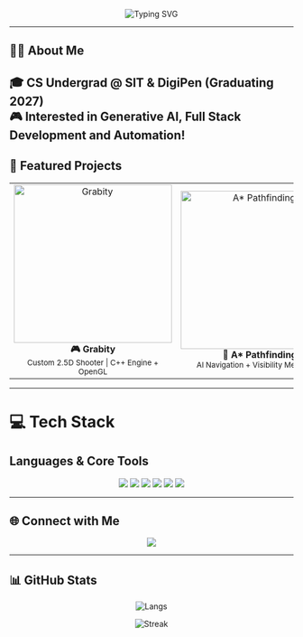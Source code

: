 <!-- Animated Typing Header -->
<p align="center">
  <img src="https://readme-typing-svg.demolab.com?font=Ubuntu+Mono&weight=900&size=42&duration=2000&pause=800&color=FF33AA&center=true&width=900&lines=Hello+there,+I'm+Jeremy;Aspiring+Software+Developer" alt="Typing SVG"/>
</p>

---

## 👨‍💻 About Me
🎓 CS Undergrad @ **SIT & DigiPen (Graduating 2027)**  
🎮 Interested in Generative AI, Full Stack Development and Automation!
---

## 🚀 Featured Projects
<div align="center">
<table>
<tr>
<td width="300px" align="center">
  <a href="https://youtu.be/d3-7r0DqKzk" target="_blank">
    <img src="https://img.youtube.com/vi/d3-7r0DqKzk/0.jpg" width="280px" alt="Grabity"/>
  </a>
  <br/>
  <b>🎮 Grabity</b><br/>
  <sub>Custom 2.5D Shooter | C++ Engine + OpenGL</sub>
</td>

<td width="300px" align="center">
  <a href="https://youtu.be/RSJg_MyDDfg" target="_blank">
    <img src="https://img.youtube.com/vi/RSJg_MyDDfg/0.jpg" width="280px" alt="A* Pathfinding"/>
  </a>
  <br/>
  <b>🤖 A* Pathfinding</b><br/>
  <sub>AI Navigation + Visibility Mechanics</sub>
</td>

<td width="300px" align="center">
  <a href="https://youtu.be/NuNxwo1lcEM" target="_blank">
    <img src="https://img.youtube.com/vi/NuNxwo1lcEM/0.jpg" width="280px" alt="Terrain Analysis"/>
  </a>
  <br/>
  <b>🌍 Terrain Analysis</b><br/>
  <sub>AI Visibility + Tactical Movement</sub>
</td>
</tr>
</table>
</div>

---

# 💻 Tech Stack

## Languages & Core Tools
<p align="center">
  <img src="https://img.shields.io/badge/C-%2300599C.svg?style=for-the-badge&logo=c&logoColor=white" />
  <img src="https://img.shields.io/badge/C++-%2300599C.svg?style=for-the-badge&logo=c%2B%2B&logoColor=white" />
  <img src="https://img.shields.io/badge/C%23-%23239120.svg?style=for-the-badge&logo=c-sharp&logoColor=white" />
  <img src="https://img.shields.io/badge/Python-3670A0?style=for-the-badge&logo=python&logoColor=ffdd54" />
  <img src="https://img.shields.io/badge/Git-F05033.svg?style=for-the-badge&logo=git&logoColor=white" />
  <img src="https://img.shields.io/badge/Linux-FCC624?style=for-the-badge&logo=linux&logoColor=black" />
</p>

---

## 🌐 Connect with Me
<p align="center">
  <a href="https://www.linkedin.com/in/jeremy-lim-ting-jie/">
    <img src="https://img.shields.io/badge/LinkedIn-%230077B5.svg?style=for-the-badge&logo=linkedin&logoColor=white"/>
  </a>
</p>

---


## 📊 GitHub Stats
<div align="center">

<!-- Languages Used first -->
![Langs](https://github-readme-stats.vercel.app/api/top-langs/?username=memeosu&theme=tokyonight&hide_border=true&layout=compact)  

<!-- Streak second -->
![Streak](https://streak-stats.demolab.com?user=memeosu&theme=tokyonight&hide_border=true)  

<p align="center">
  <!-- Default GitHub contribution grid appears below README automatically -->
</p>
</div>


